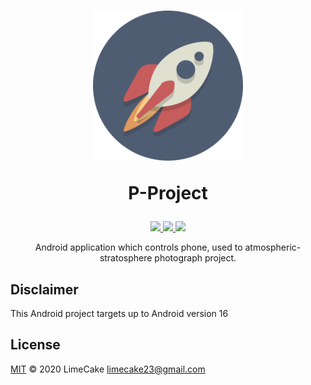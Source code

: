 <h1 align="center">
  <img src="logo.png" alt="P-Project" width="240">
  <br>
  <p>P-Project</p>
</h1>

<p align="center">
    <a href="#license">
        <img src="https://img.shields.io/github/license/AzelyFox/P-Project?style=flat-square" />
    </a>
    <a href="https://github.com/AzelyFox/P-Project/releases">
        <img src="https://img.shields.io/github/v/release/AzelyFox/P-Project?style=flat-square" />
    </a>
    <a href="https://github.com/AzelyFox/P-Project/issues">
        <img src="https://img.shields.io/badge/SUPPORT-END-black?style=flat-square" />
    </a>
</p>

<p align="center">
Android application which controls phone, used to atmospheric-stratosphere photograph project.
</p>

## Disclaimer
This Android project targets up to Android version 16

## License
[MIT](LICENSE) © 2020 LimeCake <limecake23@gmail.com>
